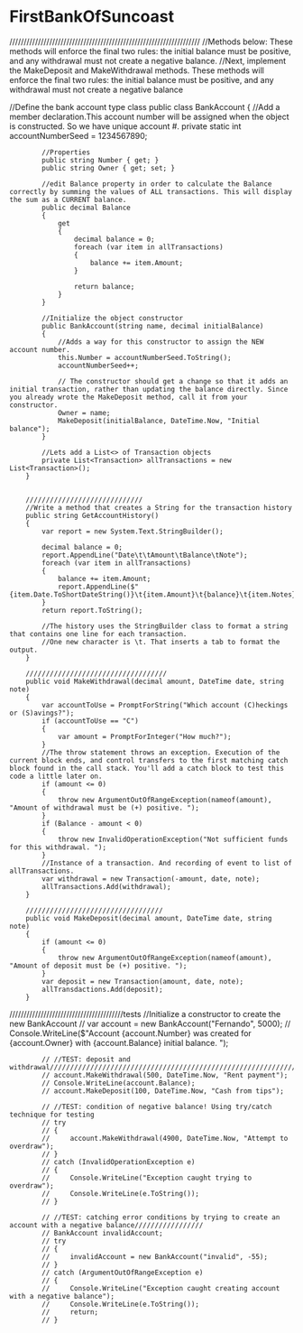 # FirstBankOfSuncoast

///////////////////////////////////////////////////////////////////
//Methods below: These methods will enforce the final two rules: the initial balance must be positive, and any withdrawal must not create a negative balance.
//Next, implement the MakeDeposit and MakeWithdrawal methods. These methods will enforce the final two rules: the initial balance must be positive, and any withdrawal must not create a negative balance

//Define the bank account type class
public class BankAccount
{
//Add a member declaration.This account number will be assigned when the object is constructed. So we have unique account #.
private static int accountNumberSeed = 1234567890;

            //Properties
            public string Number { get; }
            public string Owner { get; set; }

            //edit Balance property in order to calculate the Balance correctly by summing the values of ALL transactions. This will display the sum as a CURRENT balance.
            public decimal Balance
            {
                get
                {
                    decimal balance = 0;
                    foreach (var item in allTransactions)
                    {
                        balance += item.Amount;
                    }

                    return balance;
                }
            }

            //Initialize the object constructor
            public BankAccount(string name, decimal initialBalance)
            {
                //Adds a way for this constructor to assign the NEW account number.
                this.Number = accountNumberSeed.ToString();
                accountNumberSeed++;

                // The constructor should get a change so that it adds an initial transaction, rather than updating the balance directly. Since you already wrote the MakeDeposit method, call it from your constructor.
                Owner = name;
                MakeDeposit(initialBalance, DateTime.Now, "Initial balance");
            }

            //Lets add a List<> of Transaction objects
            private List<Transaction> allTransactions = new List<Transaction>();
        }


        /////////////////////////////
        //Write a method that creates a String for the transaction history
        public string GetAccountHistory()
        {
            var report = new System.Text.StringBuilder();

            decimal balance = 0;
            report.AppendLine("Date\t\tAmount\tBalance\tNote");
            foreach (var item in allTransactions)
            {
                balance += item.Amount;
                report.AppendLine($"{item.Date.ToShortDateString()}\t{item.Amount}\t{balance}\t{item.Notes}");
            }
            return report.ToString();

            //The history uses the StringBuilder class to format a string that contains one line for each transaction.
            //One new character is \t. That inserts a tab to format the output.
        }

        ///////////////////////////////////
        public void MakeWithdrawal(decimal amount, DateTime date, string note)
        {
            var accountToUse = PromptForString("Which account (C)heckings or (S)avings?");
            if (accountToUse == "C")
            {
                var amount = PromptForInteger("How much?");
            }
            //The throw statement throws an exception. Execution of the current block ends, and control transfers to the first matching catch block found in the call stack. You'll add a catch block to test this code a little later on.
            if (amount <= 0)
            {
                throw new ArgumentOutOfRangeException(nameof(amount), "Amount of withdrawal must be (+) positive. ");
            }
            if (Balance - amount < 0)
            {
                throw new InvalidOperationException("Not sufficient funds for this withdrawal. ");
            }
            //Instance of a transaction. And recording of event to list of allTransactions.
            var withdrawal = new Transaction(-amount, date, note);
            allTransactions.Add(withdrawal);
        }

        //////////////////////////////////
        public void MakeDeposit(decimal amount, DateTime date, string note)
        {
            if (amount <= 0)
            {
                throw new ArgumentOutOfRangeException(nameof(amount), "Amount of deposit must be (+) positive. ");
            }
            var deposit = new Transaction(amount, date, note);
            allTransdactions.Add(deposit);
        }

////////////////////////////////////////tests
//Initialize a constructor to create the new BankAccount
// var account = new BankAccount("Fernando", 5000);
// Console.WriteLine($"Account {account.Number} was created for {account.Owner} with {account.Balance} initial balance. ");

            // //TEST: deposit and withdrawal///////////////////////////////////////////////////////////////////////////
            // account.MakeWithdrawal(500, DateTime.Now, "Rent payment");
            // Console.WriteLine(account.Balance);
            // account.MakeDeposit(100, DateTime.Now, "Cash from tips");

            // //TEST: condition of negative balance! Using try/catch technique for testing
            // try
            // {
            //     account.MakeWithdrawal(4900, DateTime.Now, "Attempt to overdraw");
            // }
            // catch (InvalidOperationException e)
            // {
            //     Console.WriteLine("Exception caught trying to overdraw");
            //     Console.WriteLine(e.ToString());
            // }

            // //TEST: catching error conditions by trying to create an account with a negative balance/////////////////
            // BankAccount invalidAccount;
            // try
            // {
            //     invalidAccount = new BankAccount("invalid", -55);
            // }
            // catch (ArgumentOutOfRangeException e)
            // {
            //     Console.WriteLine("Exception caught creating account with a negative balance");
            //     Console.WriteLine(e.ToString());
            //     return;
            // }
